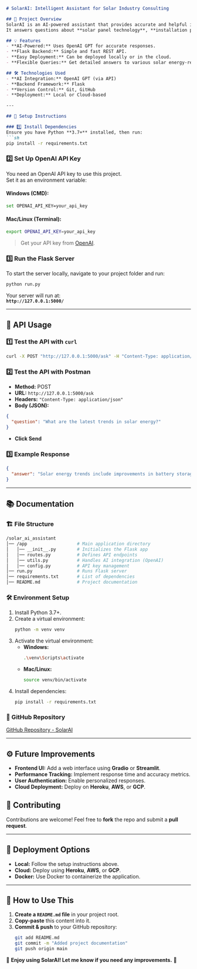 ```md
# SolarAI: Intelligent Assistant for Solar Industry Consulting

## 🚀 Project Overview
SolarAI is an AI-powered assistant that provides accurate and helpful information about the **solar industry** to both **technical** and **non-technical users**.  
It answers questions about **solar panel technology**, **installation processes**, **maintenance requirements**, **cost analysis**, **industry regulations**, and **market trends**.

## 💡 Features
- **AI-Powered:** Uses OpenAI GPT for accurate responses.
- **Flask Backend:** Simple and fast REST API.
- **Easy Deployment:** Can be deployed locally or in the cloud.
- **Flexible Queries:** Get detailed answers to various solar energy-related questions.

## 🛠️ Technologies Used
- **AI Integration:** OpenAI GPT (via API)
- **Backend Framework:** Flask
- **Version Control:** Git, GitHub
- **Deployment:** Local or Cloud-based

---

## 📌 Setup Instructions

### 1️⃣ Install Dependencies
Ensure you have Python **3.7+** installed, then run:
```sh
pip install -r requirements.txt
```

### 2️⃣ Set Up OpenAI API Key
You need an OpenAI API key to use this project.  
Set it as an environment variable:

#### Windows (CMD):
```sh
set OPENAI_API_KEY=your_api_key
```
#### Mac/Linux (Terminal):
```sh
export OPENAI_API_KEY=your_api_key
```
> Get your API key from [OpenAI](https://platform.openai.com/signup).

### 3️⃣ Run the Flask Server
To start the server locally, navigate to your project folder and run:
```sh
python run.py
```
Your server will run at:  
**`http://127.0.0.1:5000/`**

---

## 📌 API Usage

### 1️⃣ Test the API with `curl`
```sh
curl -X POST "http://127.0.0.1:5000/ask" -H "Content-Type: application/json" -d '{"question": "What are the latest trends in solar energy?"}'
```

### 2️⃣ Test the API with **Postman**
- **Method:** POST  
- **URL:** `http://127.0.0.1:5000/ask`  
- **Headers:** `"Content-Type: application/json"`  
- **Body (JSON):**
```json
{
  "question": "What are the latest trends in solar energy?"
}
```
- **Click Send**

### 3️⃣ Example Response
```json
{
  "answer": "Solar energy trends include improvements in battery storage, smart grids, and government incentives."
}
```

---

## 📚 Documentation

### 🏗 File Structure
```sh
/solar_ai_assistant
│── /app                   # Main application directory
│   │── __init__.py        # Initializes the Flask app
│   │── routes.py          # Defines API endpoints
│   │── utils.py           # Handles AI integration (OpenAI)
│   │── config.py          # API key management
│── run.py                 # Runs Flask server
│── requirements.txt       # List of dependencies
│── README.md              # Project documentation
```

### 🛠 Environment Setup
1. Install Python 3.7+.
2. Create a virtual environment:
   ```sh
   python -m venv venv
   ```
3. Activate the virtual environment:
   - **Windows:**
     ```sh
     .\venv\Scripts\activate
     ```
   - **Mac/Linux:**
     ```sh
     source venv/bin/activate
     ```
4. Install dependencies:
   ```sh
   pip install -r requirements.txt
   ```

### 🔗 GitHub Repository
[GitHub Repository - SolarAI](https://github.com/kaustubhdw/SolarAI-Intelligent-Assistant-for-Solar-Industry-Consulting)

---

## ⚙️ Future Improvements
- **Frontend UI:** Add a web interface using **Gradio** or **Streamlit**.
- **Performance Tracking:** Implement response time and accuracy metrics.
- **User Authentication:** Enable personalized responses.
- **Cloud Deployment:** Deploy on **Heroku**, **AWS**, or **GCP**.

## 👥 Contributing
Contributions are welcome! Feel free to **fork** the repo and submit a **pull request**.

---

## 🚀 Deployment Options
- **Local:** Follow the setup instructions above.
- **Cloud:** Deploy using **Heroku**, **AWS**, or **GCP**.
- **Docker:** Use Docker to containerize the application.

---

## 📌 How to Use This
1. **Create a `README.md` file** in your project root.
2. **Copy-paste** this content into it.
3. **Commit & push** to your GitHub repository:
   ```sh
   git add README.md
   git commit -m "Added project documentation"
   git push origin main
   ```

🚀 **Enjoy using SolarAI! Let me know if you need any improvements.** 🚀
```
